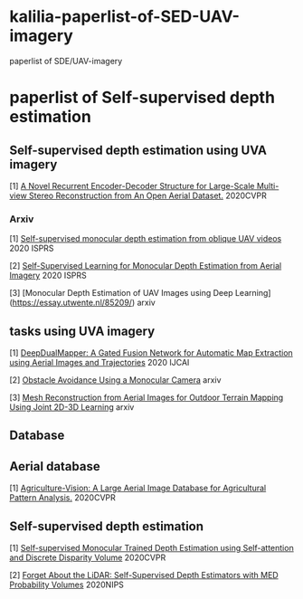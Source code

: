 # kalilia-paperlist-of-SED-UAV-imagery
paperlist of SDE/UAV-imagery
# paperlist of Self-supervised depth estimation
## Self-supervised depth estimation using UVA imagery
[1]  [A Novel Recurrent Encoder-Decoder Structure for Large-Scale Multi-view Stereo Reconstruction from An Open Aerial Dataset.](https://openaccess.thecvf.com/content_CVPR_2020/papers/Liu_A_Novel_Recurrent_Encoder-Decoder_Structure_for_Large-Scale_Multi-View_Stereo_Reconstruction_CVPR_2020_paper.pdf) 2020CVPR

### Arxiv
[1] [Self-supervised monocular depth estimation from oblique UAV videos](https://arxiv.org/ftp/arxiv/papers/2012/2012.10704.pdf) 2020 ISPRS

[2] [Self-Supervised Learning for Monocular Depth Estimation from Aerial Imagery](https://arxiv.org/pdf/2008.07246.pdf) 2020 ISPRS

[3] [Monocular Depth Estimation of UAV Images using Deep Learning] (https://essay.utwente.nl/85209/) arxiv

## tasks using UVA imagery
[1] [DeepDualMapper: A Gated Fusion Network for Automatic Map Extraction using Aerial Images and Trajectories](https://arxiv.org/pdf/2002.06832.pdf) 2020 IJCAI

[2] [Obstacle Avoidance Using a Monocular Camera](https://arxiv.org/pdf/2012.01608.pdf) arxiv

[3] [Mesh Reconstruction from Aerial Images for Outdoor Terrain Mapping Using Joint 2D-3D Learning](https://arxiv.org/pdf/2101.01844.pdf) arxiv
## Database

## Aerial database
[1] [Agriculture-Vision: A Large Aerial Image Database for Agricultural Pattern Analysis.](https://openaccess.thecvf.com/content_CVPR_2020/papers/Chiu_Agriculture-Vision_A_Large_Aerial_Image_Database_for_Agricultural_Pattern_Analysis_CVPR_2020_paper.pdf) 2020CVPR

## Self-supervised depth estimation
[1] [Self-supervised Monocular Trained Depth Estimation using Self-attention and Discrete Disparity Volume](https://openaccess.thecvf.com/content_CVPR_2020/papers/Johnston_Self-Supervised_Monocular_Trained_Depth_Estimation_Using_Self-Attention_and_Discrete_Disparity_CVPR_2020_paper.pdf) 2020CVPR

[2] [Forget About the LiDAR: Self-Supervised Depth Estimators with MED Probability Volumes](https://arxiv.org/pdf/2008.03633.pdf) 2020NIPS
